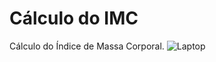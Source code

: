 # Cálculo do IMC
  Cálculo do  Índice de Massa Corporal.    ![Laptop](https:c051cb3ce81ebb07373aaef516f8f421-ilustra----o-de-laptop-notebook-by-vexels)
